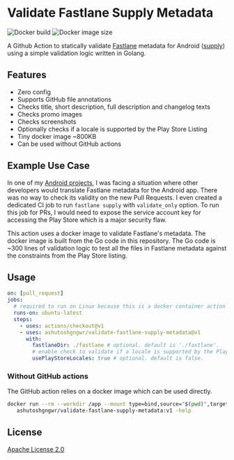 # Validate Fastlane Supply Metadata

![Docker build](https://github.com/ashutoshgngwr/validate-fastlane-supply-metadata/workflows/Docker/badge.svg)
![Docker image size](https://img.shields.io/docker/image-size/ashutoshgngwr/validate-fastlane-supply-metadata?sort=semver)

A Github Action to statically validate [Fastlane](https://docs.fastlane.tools) metadata
for Android ([supply](https://docs.fastlane.tools/actions/supply/)) using a simple
validation logic written in Golang.

## Features

- Zero config
- Supports GitHub file annotations
- Checks title, short description, full description and changelog texts
- Checks promo images
- Checks screenshots
- Optionally checks if a locale is supported by the Play Store Listing
- Tiny docker image ~800KB
- Can be used without GitHub actions

## Example Use Case

In one of my [Android projects](https://github.com/ashutoshgngwr/noice), I was
facing a situation where other developers would translate Fastlane metadata for
the Android app. There was no way to check its validity on the new Pull Requests.
I even created a dedicated CI job to run `fastlane supply` with `validate_only` option.
To run this job for PRs, I would need to expose the service account key
for accessing the Play Store which is a major security flaw.

This action uses a docker image to validate Fastlane's metadata. The docker image
is built from the Go code in this repository. The Go code is ~300 lines of
validation logic to test all the files in Fastlane metadata against the constraints
from the Play Store listing.

## Usage

```yaml
on: [pull_request]
jobs:
  # required to run on Linux because this is a docker container action
  runs-on: ubuntu-latest
  steps:
    - uses: actions/checkout@v1
    - uses: ashutoshgngwr/validate-fastlane-supply-metadata@v1
      with:
        fastlaneDir: ./fastlane # optional. default is './fastlane'.
        # enable check to validate if a locale is supported by the Play Store Listing.
        usePlayStoreLocales: true # optional. default is false.
```

### Without GitHub actions

The GitHub action relies on a docker image which can be used directly.

```sh
docker run --rm --workdir /app --mount type=bind,source="$(pwd)",target=/app \
   ashutoshgngwr/validate-fastlane-supply-metadata:v1 -help
```

## License

[Apache License 2.0](/LICENSE)
